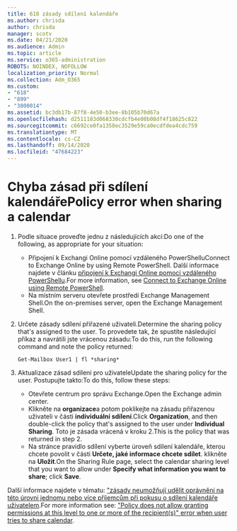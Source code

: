 ```yaml
---
title: 618 zásady sdílení kalendáře
ms.author: chrisda
author: chrisda
manager: scotv
ms.date: 04/21/2020
ms.audience: Admin
ms.topic: article
ms.service: o365-administration
ROBOTS: NOINDEX, NOFOLLOW
localization_priority: Normal
ms.collection: Adm_O365
ms.custom:
- "618"
- "899"
- "3800014"
ms.assetid: bc3db17b-87f8-4e50-b3ee-8b105b70d67a
ms.openlocfilehash: d2511183d068330cdcfb4e08b08df4f18625c822
ms.sourcegitcommit: c6692ce0fa1358ec3529e59ca0ecdfdea4cdc759
ms.translationtype: MT
ms.contentlocale: cs-CZ
ms.lasthandoff: 09/14/2020
ms.locfileid: "47684223"
---
```

# <a name="policy-error-when-sharing-a-calendar"></a><span data-ttu-id="78979-102">Chyba zásad při sdílení kalendáře</span><span class="sxs-lookup"><span data-stu-id="78979-102">Policy error when sharing a calendar</span></span>

1. <span data-ttu-id="78979-103">Podle situace proveďte jednu z následujících akcí:</span><span class="sxs-lookup"><span data-stu-id="78979-103">Do one of the following, as appropriate for your situation:</span></span>
    - <span data-ttu-id="78979-104">Připojení k Exchangi Online pomocí vzdáleného PowerShellu</span><span class="sxs-lookup"><span data-stu-id="78979-104">Connect to Exchange Online by using Remote PowerShell.</span></span> <span data-ttu-id="78979-105">Další informace najdete v článku [připojení k Exchangi Online pomocí vzdáleného PowerShellu](https://technet.microsoft.com/library/jj984289%28v=exchg.160%29.aspx).</span><span class="sxs-lookup"><span data-stu-id="78979-105">For more information, see [Connect to Exchange Online using Remote PowerShell](https://technet.microsoft.com/library/jj984289%28v=exchg.160%29.aspx).</span></span>
    - <span data-ttu-id="78979-106">Na místním serveru otevřete prostředí Exchange Management Shell.</span><span class="sxs-lookup"><span data-stu-id="78979-106">On the on-premises server, open the Exchange Management Shell.</span></span>
2. <span data-ttu-id="78979-107">Určete zásady sdílení přiřazené uživateli.</span><span class="sxs-lookup"><span data-stu-id="78979-107">Determine the sharing policy that's assigned to the user.</span></span> <span data-ttu-id="78979-108">To provedete tak, že spustíte následující příkaz a navrátili jste vrácenou zásadu:</span><span class="sxs-lookup"><span data-stu-id="78979-108">To do this, run the following command and note the policy returned:</span></span>

    `
    Get-Mailbox User1 | fl *sharing*
    `

3. <span data-ttu-id="78979-109">Aktualizace zásad sdílení pro uživatele</span><span class="sxs-lookup"><span data-stu-id="78979-109">Update the sharing policy for the user.</span></span> <span data-ttu-id="78979-110">Postupujte takto:</span><span class="sxs-lookup"><span data-stu-id="78979-110">To do this, follow these steps:</span></span>
    - <span data-ttu-id="78979-111">Otevřete centrum pro správu Exchange.</span><span class="sxs-lookup"><span data-stu-id="78979-111">Open the Exchange admin center.</span></span>
    - <span data-ttu-id="78979-112">Klikněte na **organizace**a potom poklikejte na zásadu přiřazenou uživateli v části **individuální sdílení**.</span><span class="sxs-lookup"><span data-stu-id="78979-112">Click **Organization**, and then double-click the policy that's assigned to the user under **Individual Sharing**.</span></span> <span data-ttu-id="78979-113">Toto je zásada vrácená v kroku 2.</span><span class="sxs-lookup"><span data-stu-id="78979-113">This is the policy that was returned in step 2.</span></span>
    - <span data-ttu-id="78979-114">Na stránce pravidlo sdílení vyberte úroveň sdílení kalendáře, kterou chcete povolit v části **Určete, jaké informace chcete sdílet**. klikněte na **Uložit**.</span><span class="sxs-lookup"><span data-stu-id="78979-114">On the Sharing Rule page, select the calendar sharing level that you want to allow under **Specify what information you want to share**; click **Save**.</span></span>

<span data-ttu-id="78979-115">Další informace najdete v tématu: ["zásady neumožňují udělit oprávnění na této úrovni jednomu nebo více příjemcům při pokusu o sdílení kalendáře uživatelem](https://docs.microsoft.com/exchange/troubleshoot/calendar-sharing/policy-permissions-issue).</span><span class="sxs-lookup"><span data-stu-id="78979-115">For more information see: ["Policy does not allow granting permissions at this level to one or more of the recipient(s)" error when user tries to share calendar](https://docs.microsoft.com/exchange/troubleshoot/calendar-sharing/policy-permissions-issue).</span></span>
